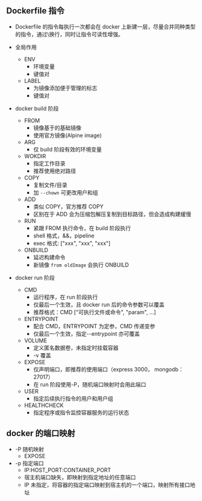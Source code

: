 ## Dockerfile 指令

- Dockerfile 的指令每执行一次都会在 docker 上新建一层，尽量合并同种类型的指令，通过\换行，同时让指令可读性增强。

- 全局作用

  - ENV
    - 环境变量
    - 键值对
  - LABEL
    - 为镜像添加便于管理的标志
    - 键值对

- docker build 阶段

  - FROM
    - 镜像基于的基础镜像
    - 使用官方镜像(Alpine image)
  - ARG
    - 仅 build 阶段有效的环境变量
  - WOKDIR
    - 指定工作目录
    - 推荐使用绝对路径
  - COPY
    - 复制文件/目录
    - 加 `--chown` 可更改用户和组
  - ADD
    - 类似 COPY，官方推荐 COPY
    - 区别在于 ADD 会为压缩包解压复制到目标路径，但会造成构建缓慢
  - RUN
    - 紧跟 FROM 执行命令，在 build 阶段执行
    - shell 格式，&&，pipeline
    - exec 格式: ["xxx", "xxx", "xxx"]
  - ONBUILD
    - 延迟构建命令
    - 新镜像 `from oldImage` 会执行 ONBUILD

- docker run 阶段
  - CMD
    - 运行程序，在 run 阶段执行
    - 仅最后一个生效，且 docker run 后的命令参数可以覆盖
    - 推荐格式：CMD ["可执行文件或命令", "param", ...]
  - ENTRYPOINT
    - 配合 CMD，ENTRYPOINT 为定参，CMD 传递变参
    - 仅最后一个生效，指定--entrypoint 亦可覆盖
  - VOLUME
    - 定义匿名数据卷，未指定时挂载容器
    - -v 覆盖
  - EXPOSE
    - 仅声明端口，即推荐的使用端口（express 3000， mongodb：27017）
    - 在 run 阶段使用-P，随机端口映射时会用此端口
  - USER
    - 指定后续执行指令的用户和用户组
  - HEALTHCHECK
    - 指定程序或指令监控容器服务的运行状态

## docker 的端口映射

- -P 随机映射
  - EXPOSE
- -p 指定端口
  - IP:HOST_PORT:CONTAINER_PORT
  - 宿主机端口缺失，即映射到指定地址的任意端口
  - IP 未指定，将容器的指定端口映射到宿主机的一个端口，映射所有接口地址
